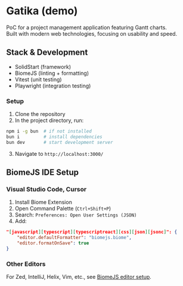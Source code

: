 # Gatika (demo)

PoC for a project management application featuring Gantt charts.\
Built with modern web technologies, focusing on usability and speed.

## Stack & Development

- SolidStart (framework)
- BiomeJS (linting + formatting)
- Vitest (unit testing)
- Playwright (integration testing)

### Setup

1. Clone the repository
2. In the project directory, run:

```bash
npm i -g bun  # if not installed
bun i         # install dependencies
bun dev       # start development server
```

3. Navigate to `http://localhost:3000/`

## BiomeJS IDE Setup

### Visual Studio Code, Cursor

1. Install Biome Extension
2. Open Command Palette (`Ctrl+Shift+P`)
3. Search: `Preferences: Open User Settings (JSON)`
4. Add:

```json
"[javascript][typescript][typescriptreact][css][json][jsonc]": {
    "editor.defaultFormatter": "biomejs.biome",
    "editor.formatOnSave": true
}
```

### Other Editors

For Zed, IntelliJ, Helix, Vim, etc., see
[BiomeJS editor setup](https://biomejs.dev/guides/editors/third-party-plugins/).
